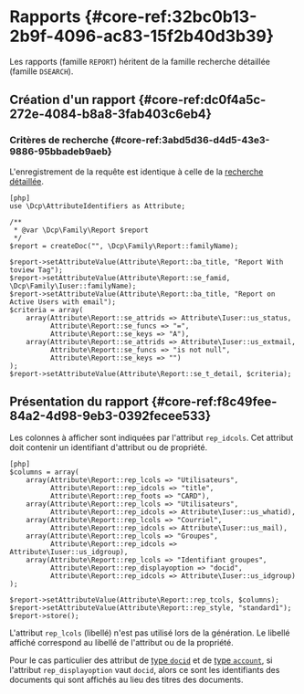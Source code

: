 # Rapports {#core-ref:32bc0b13-2b9f-4096-ac83-15f2b40d3b39}

Les rapports (famille `REPORT`) héritent de la famille recherche détaillée
(famille `DSEARCH`).

## Création d'un rapport {#core-ref:dc0f4a5c-272e-4084-b8a8-3fab403c6eb4}

### Critères de recherche {#core-ref:3abd5d36-d4d5-43e3-9886-95bbadeb9aeb}

L'enregistrement de la requête est identique à celle de la [recherche
détaillée][dsearch].

    [php]
    use \Dcp\AttributeIdentifiers as Attribute;
    
    /**
     * @var \Dcp\Family\Report $report
     */
    $report = createDoc("", \Dcp\Family\Report::familyName);
    
    $report->setAttributeValue(Attribute\Report::ba_title, "Report With toview Tag");
    $report->setAttributeValue(Attribute\Report::se_famid, \Dcp\Family\Iuser::familyName);
    $report->setAttributeValue(Attribute\Report::ba_title, "Report on Active Users with email");
    $criteria = array(
        array(Attribute\Report::se_attrids => Attribute\Iuser::us_status,
              Attribute\Report::se_funcs => "=",
              Attribute\Report::se_keys => "A"),
        array(Attribute\Report::se_attrids => Attribute\Iuser::us_extmail,
              Attribute\Report::se_funcs => "is not null",
              Attribute\Report::se_keys => "")
    );
    $report->setAttributeValue(Attribute\Report::se_t_detail, $criteria);

## Présentation du rapport {#core-ref:f8c49fee-84a2-4d98-9eb3-0392fecee533}

Les colonnes à afficher sont indiquées par l'attribut `rep_idcols`. Cet attribut
doit contenir un identifiant d'attribut ou de propriété.

    [php]
    $columns = array(
        array(Attribute\Report::rep_lcols => "Utilisateurs",
              Attribute\Report::rep_idcols => "title",
              Attribute\Report::rep_foots => "CARD"),
        array(Attribute\Report::rep_lcols => "Utilisateurs",
              Attribute\Report::rep_idcols => Attribute\Iuser::us_whatid),
        array(Attribute\Report::rep_lcols => "Courriel",
              Attribute\Report::rep_idcols => Attribute\Iuser::us_mail),
        array(Attribute\Report::rep_lcols => "Groupes",
              Attribute\Report::rep_idcols => Attribute\Iuser::us_idgroup),
        array(Attribute\Report::rep_lcols => "Identifiant groupes",
              Attribute\Report::rep_displayoption => "docid",
              Attribute\Report::rep_idcols => Attribute\Iuser::us_idgroup)
    );
    
    $report->setAttributeValue(Attribute\Report::rep_tcols, $columns);
    $report->setAttributeValue(Attribute\Report::rep_style, "standard1");
    $report->store();

L'attribut `rep_lcols` (libellé) n'est pas utilisé lors de la génération. Le
libellé affiché correspond au libellé de l'attribut ou de la propriété.

Pour le cas particulier des attribut de [type `docid`][attdocid] et de [type
`account`][attaccount], si l'attribut `rep_displayoption` vaut `docid`, alors
ce sont les identifiants des documents qui sont affichés au lieu des titres des
documents.

<!-- link -->
[searchdoc]:        #core-ref:a5216d5c-4e0f-4e3c-9553-7cbfda6b3255
[dsearch]:          #core-ref:7c36fc88-d5bc-4e0c-8cbf-092916168575 "Création d'une recherche détaillée"
[attdocid]:         #core-ref:d461d5f5-b635-47a0-944d-473c227587ab
[attaccount]:       #core-ref:87230967-8155-421c-8bbe-70a3c1adc3c0